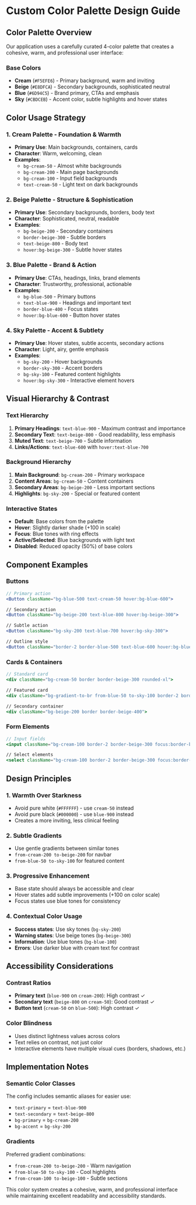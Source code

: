 # Custom Color Palette Design Guide

## Color Palette Overview

Our application uses a carefully curated 4-color palette that creates a cohesive, warm, and professional user interface:

### Base Colors
- **Cream** (`#F5EFE6`) - Primary background, warm and inviting
- **Beige** (`#E8DFCA`) - Secondary backgrounds, sophisticated neutral
- **Blue** (`#6D94C5`) - Brand primary, CTAs and emphasis
- **Sky** (`#CBDCEB`) - Accent color, subtle highlights and hover states

## Color Usage Strategy

### 1. **Cream Palette** - Foundation & Warmth
- **Primary Use**: Main backgrounds, containers, cards
- **Character**: Warm, welcoming, clean
- **Examples**:
  - `bg-cream-50` - Almost white backgrounds
  - `bg-cream-200` - Main page backgrounds
  - `bg-cream-100` - Input field backgrounds
  - `text-cream-50` - Light text on dark backgrounds

### 2. **Beige Palette** - Structure & Sophistication  
- **Primary Use**: Secondary backgrounds, borders, body text
- **Character**: Sophisticated, neutral, readable
- **Examples**:
  - `bg-beige-200` - Secondary containers
  - `border-beige-300` - Subtle borders
  - `text-beige-800` - Body text
  - `hover:bg-beige-300` - Subtle hover states

### 3. **Blue Palette** - Brand & Action
- **Primary Use**: CTAs, headings, links, brand elements
- **Character**: Trustworthy, professional, actionable
- **Examples**:
  - `bg-blue-500` - Primary buttons
  - `text-blue-900` - Headings and important text
  - `border-blue-400` - Focus states
  - `hover:bg-blue-600` - Button hover states

### 4. **Sky Palette** - Accent & Subtlety
- **Primary Use**: Hover states, subtle accents, secondary actions
- **Character**: Light, airy, gentle emphasis
- **Examples**:
  - `bg-sky-200` - Hover backgrounds
  - `border-sky-300` - Accent borders
  - `bg-sky-100` - Featured content highlights
  - `hover:bg-sky-300` - Interactive element hovers

## Visual Hierarchy & Contrast

### Text Hierarchy
1. **Primary Headings**: `text-blue-900` - Maximum contrast and importance
2. **Secondary Text**: `text-beige-800` - Good readability, less emphasis
3. **Muted Text**: `text-beige-700` - Subtle information
4. **Links/Actions**: `text-blue-600` with `hover:text-blue-700`

### Background Hierarchy
1. **Main Background**: `bg-cream-200` - Primary workspace
2. **Content Areas**: `bg-cream-50` - Content containers
3. **Secondary Areas**: `bg-beige-200` - Less important sections
4. **Highlights**: `bg-sky-200` - Special or featured content

### Interactive States
- **Default**: Base colors from the palette
- **Hover**: Slightly darker shade (+100 in scale)
- **Focus**: Blue tones with ring effects
- **Active/Selected**: Blue backgrounds with light text
- **Disabled**: Reduced opacity (50%) of base colors

## Component Examples

### Buttons
```jsx
// Primary action
<Button className="bg-blue-500 text-cream-50 hover:bg-blue-600">

// Secondary action  
<Button className="bg-beige-200 text-blue-800 hover:bg-beige-300">

// Subtle action
<Button className="bg-sky-200 text-blue-700 hover:bg-sky-300">

// Outline style
<Button className="border-2 border-blue-500 text-blue-600 hover:bg-blue-50">
```

### Cards & Containers
```jsx
// Standard card
<div className="bg-cream-50 border border-beige-300 rounded-xl">

// Featured card
<div className="bg-gradient-to-br from-blue-50 to-sky-100 border-2 border-blue-300">

// Secondary container
<div className="bg-beige-200 border border-beige-400">
```

### Form Elements
```jsx
// Input fields
<input className="bg-cream-100 border-2 border-beige-300 focus:border-blue-400 text-blue-900">

// Select elements
<select className="bg-cream-100 border-2 border-beige-300 focus:border-blue-400">
```

## Design Principles

### 1. **Warmth Over Starkness**
- Avoid pure white (`#FFFFFF`) - use `cream-50` instead
- Avoid pure black (`#000000`) - use `blue-900` instead
- Creates a more inviting, less clinical feeling

### 2. **Subtle Gradients**
- Use gentle gradients between similar tones
- `from-cream-200 to-beige-200` for navbar
- `from-blue-50 to-sky-100` for featured content

### 3. **Progressive Enhancement**
- Base state should always be accessible and clear
- Hover states add subtle improvements (+100 on color scale)
- Focus states use blue tones for consistency

### 4. **Contextual Color Usage**
- **Success states**: Use sky tones (`bg-sky-200`)
- **Warning states**: Use beige tones (`bg-beige-300`)
- **Information**: Use blue tones (`bg-blue-100`)
- **Errors**: Use darker blue with cream text for contrast

## Accessibility Considerations

### Contrast Ratios
- **Primary text** (`blue-900` on `cream-200`): High contrast ✓
- **Secondary text** (`beige-800` on `cream-50`): Good contrast ✓
- **Button text** (`cream-50` on `blue-500`): High contrast ✓

### Color Blindness
- Uses distinct lightness values across colors
- Text relies on contrast, not just color
- Interactive elements have multiple visual cues (borders, shadows, etc.)

## Implementation Notes

### Semantic Color Classes
The config includes semantic aliases for easier use:
- `text-primary` = `text-blue-900`
- `text-secondary` = `text-beige-800`
- `bg-primary` = `bg-cream-200`
- `bg-accent` = `bg-sky-200`

### Gradients
Preferred gradient combinations:
- `from-cream-200 to-beige-200` - Warm navigation
- `from-blue-50 to-sky-100` - Cool highlights
- `from-cream-100 to-beige-100` - Subtle sections

This color system creates a cohesive, warm, and professional interface while maintaining excellent readability and accessibility standards.